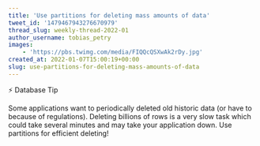 ```yaml
---
title: 'Use partitions for deleting mass amounts of data'
tweet_id: '1479467943276670979'
thread_slug: weekly-thread-2022-01
author_username: tobias_petry
images:
    - 'https://pbs.twimg.com/media/FIQQcQSXwAk2rDy.jpg'
created_at: 2022-01-07T15:00:19+00:00
slug: use-partitions-for-deleting-mass-amounts-of-data
---
```

⚡ ️Database Tip

Some applications want to periodically deleted old historic data (or have to because of regulations). Deleting billions of rows is a very slow task which could take several minutes and may take your application down. Use partitions for efficient deleting!

